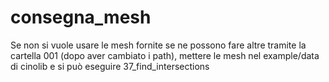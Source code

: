 # consegna_mesh

Se non si vuole usare le mesh fornite se ne possono fare altre tramite la cartella 001 (dopo aver cambiato i path), mettere le mesh nel example/data di cinolib e si può eseguire 37_find_intersections
